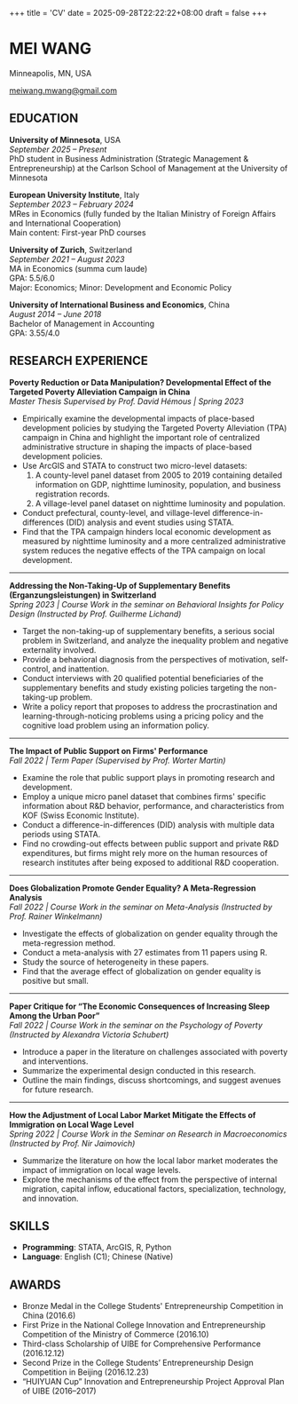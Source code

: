 +++
title = 'CV'
date = 2025-09-28T22:22:22+08:00
draft = false
+++

# MEI WANG
Minneapolis, MN, USA

meiwang.mwang@gmail.com

## EDUCATION

**University of Minnesota**, USA  
*September 2025 – Present*  
PhD student in Business Administration (Strategic Management & Entrepreneurship) at the Carlson School of Management at the University of Minnesota

**European University Institute**, Italy  
*September 2023 – February 2024*  
MRes in Economics (fully funded by the Italian Ministry of Foreign Affairs and International Cooperation)  
Main content: First-year PhD courses

**University of Zurich**, Switzerland  
*September 2021 – August 2023*  
MA in Economics (summa cum laude)  
GPA: 5.5/6.0  
Major: Economics; Minor: Development and Economic Policy

**University of International Business and Economics**, China  
*August 2014 – June 2018*  
Bachelor of Management in Accounting  
GPA: 3.55/4.0

## RESEARCH EXPERIENCE

**Poverty Reduction or Data Manipulation? Developmental Effect of the Targeted Poverty Alleviation Campaign in China**  
*Master Thesis Supervised by Prof. David Hémous | Spring 2023*  
- Empirically examine the developmental impacts of place-based development policies by studying the Targeted Poverty Alleviation (TPA) campaign in China and highlight the important role of centralized administrative structure in shaping the impacts of place-based development policies.
- Use ArcGIS and STATA to construct two micro-level datasets:  
  1) A county-level panel dataset from 2005 to 2019 containing detailed information on GDP, nighttime luminosity, population, and business registration records.  
  2) A village-level panel dataset on nighttime luminosity and population.
- Conduct prefectural, county-level, and village-level difference-in-differences (DID) analysis and event studies using STATA.
- Find that the TPA campaign hinders local economic development as measured by nighttime luminosity and a more centralized administrative system reduces the negative effects of the TPA campaign on local development.

---

**Addressing the Non-Taking-Up of Supplementary Benefits (Erganzungsleistungen) in Switzerland**  
*Spring 2023 | Course Work in the seminar on Behavioral Insights for Policy Design (Instructed by Prof. Guilherme Lichand)*  
- Target the non-taking-up of supplementary benefits, a serious social problem in Switzerland, and analyze the inequality problem and negative externality involved.
- Provide a behavioral diagnosis from the perspectives of motivation, self-control, and inattention.
- Conduct interviews with 20 qualified potential beneficiaries of the supplementary benefits and study existing policies targeting the non-taking-up problem.
- Write a policy report that proposes to address the procrastination and learning-through-noticing problems using a pricing policy and the cognitive load problem using an information policy.

---

**The Impact of Public Support on Firms' Performance**  
*Fall 2022 | Term Paper (Supervised by Prof. Worter Martin)*  
- Examine the role that public support plays in promoting research and development.
- Employ a unique micro panel dataset that combines firms' specific information about R&D behavior, performance, and characteristics from KOF (Swiss Economic Institute).
- Conduct a difference-in-differences (DID) analysis with multiple data periods using STATA.
- Find no crowding-out effects between public support and private R&D expenditures, but firms might rely more on the human resources of research institutes after being exposed to additional R&D cooperation.

---

**Does Globalization Promote Gender Equality? A Meta-Regression Analysis**  
*Fall 2022 | Course Work in the seminar on Meta-Analysis (Instructed by Prof. Rainer Winkelmann)*  
- Investigate the effects of globalization on gender equality through the meta-regression method.
- Conduct a meta-analysis with 27 estimates from 11 papers using R.
- Study the source of heterogeneity in these papers.
- Find that the average effect of globalization on gender equality is positive but small.

---

**Paper Critique for “The Economic Consequences of Increasing Sleep Among the Urban Poor”**  
*Fall 2022 | Course Work in the seminar on the Psychology of Poverty (Instructed by Alexandra Victoria Schubert)*  
- Introduce a paper in the literature on challenges associated with poverty and interventions.
- Summarize the experimental design conducted in this research.
- Outline the main findings, discuss shortcomings, and suggest avenues for future research.

---

**How the Adjustment of Local Labor Market Mitigate the Effects of Immigration on Local Wage Level**  
*Spring 2022 | Course Work in the Seminar on Research in Macroeconomics (Instructed by Prof. Nir Jaimovich)*  
- Summarize the literature on how the local labor market moderates the impact of immigration on local wage levels.
- Explore the mechanisms of the effect from the perspective of internal migration, capital inflow, educational factors, specialization, technology, and innovation.


## SKILLS
- **Programming**: STATA, ArcGIS, R, Python  
- **Language**: English (C1); Chinese (Native)

## AWARDS
- Bronze Medal in the College Students' Entrepreneurship Competition in China (2016.6)
- First Prize in the National College Innovation and Entrepreneurship Competition of the Ministry of Commerce (2016.10)
- Third-class Scholarship of UIBE for Comprehensive Performance (2016.12.12)
- Second Prize in the College Students’ Entrepreneurship Design Competition in Beijing (2016.12.23)
- “HUIYUAN Cup” Innovation and Entrepreneurship Project Approval Plan of UIBE (2016–2017)
